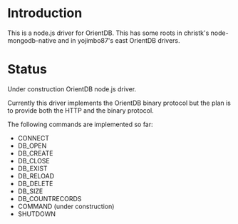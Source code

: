 Introduction
========

This is a node.js driver for OrientDB. This has some roots in christk's node-mongodb-native and in yojimbo87's east OrientDB drivers.

Status
========

Under construction OrientDB node.js driver.

Currently this driver implements the OrientDB binary protocol but the plan is to provide both the HTTP and the binary protocol.

The following commands are implemented so far:

* CONNECT
* DB_OPEN
* DB_CREATE
* DB_CLOSE
* DB_EXIST
* DB_RELOAD
* DB_DELETE
* DB_SIZE
* DB_COUNTRECORDS
* COMMAND (under construction)
* SHUTDOWN